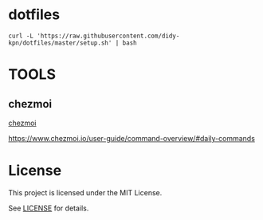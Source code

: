 # dotfiles

```
curl -L 'https://raw.githubusercontent.com/didy-kpn/dotfiles/master/setup.sh' | bash
```

# TOOLS

## chezmoi

[chezmoi](https://github.com/twpayne/chezmoi)

https://www.chezmoi.io/user-guide/command-overview/#daily-commands

# License

This project is licensed under the MIT License.

See [LICENSE](https://github.com/didy-kpn/dotfiles/blob/master/LICENSE) for details.
